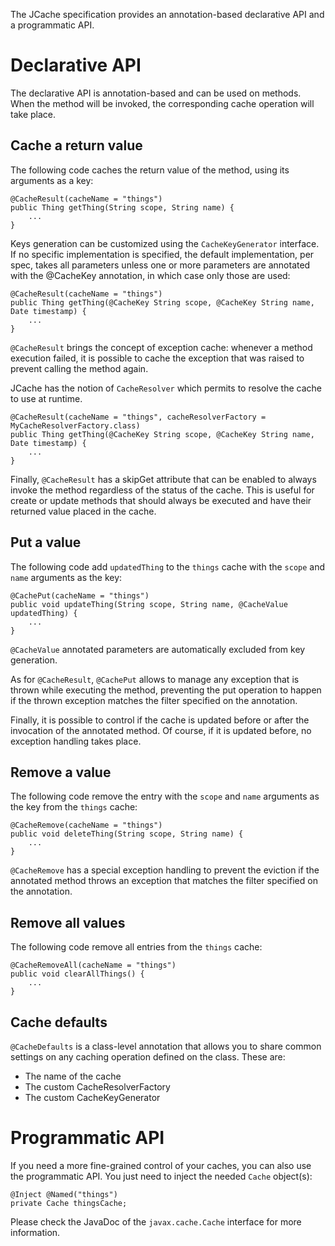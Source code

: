 The JCache specification provides an annotation-based declarative API and a programmatic API.
  
# Declarative API

The declarative API is annotation-based and can be used on methods. When the method will be invoked, the corresponding
cache operation will take place.

## Cache a return value

The following code caches the return value of the method, using its arguments as a key:

    @CacheResult(cacheName = "things")
    public Thing getThing(String scope, String name) {
        ...
    }
    
Keys generation can be customized using the `CacheKeyGenerator` interface. If no specific implementation is specified, 
the default implementation, per spec, takes all parameters unless one or more parameters are annotated with the @CacheKey 
annotation, in which case only those are used:
    
    @CacheResult(cacheName = "things")
    public Thing getThing(@CacheKey String scope, @CacheKey String name, Date timestamp) {
        ...
    }
    
`@CacheResult` brings the concept of exception cache: whenever a method execution failed, it is possible to cache the 
exception that was raised to prevent calling the method again.

JCache has the notion of `CacheResolver` which permits to resolve the cache to use at runtime.
 
    @CacheResult(cacheName = "things", cacheResolverFactory = MyCacheResolverFactory.class)
    public Thing getThing(@CacheKey String scope, @CacheKey String name, Date timestamp) {
        ...
    }
    
Finally, `@CacheResult` has a skipGet attribute that can be enabled to always invoke the method regardless of the status 
of the cache. This is useful for create or update methods that should always be executed and have their returned value 
placed in the cache.

## Put a value

The following code add `updatedThing` to the `things` cache with the `scope` and `name` arguments as the key:

    @CachePut(cacheName = "things")
    public void updateThing(String scope, String name, @CacheValue updatedThing) {
        ...
    }

`@CacheValue` annotated parameters are automatically excluded from key generation.

As for `@CacheResult`, `@CachePut` allows to manage any exception that is thrown while executing the method, preventing the 
put operation to happen if the thrown exception matches the filter specified on the annotation.

Finally, it is possible to control if the cache is updated before or after the invocation of the annotated method. Of 
course, if it is updated before, no exception handling takes place.

## Remove a value

The following code remove the entry with the `scope` and `name` arguments as the key from the `things` cache:

    @CacheRemove(cacheName = "things")
    public void deleteThing(String scope, String name) {
        ...
    }
    
`@CacheRemove` has a special exception handling to prevent the eviction if the annotated method throws an exception that 
matches the filter specified on the annotation.

## Remove all values

The following code remove all entries from the `things` cache:

    @CacheRemoveAll(cacheName = "things")
    public void clearAllThings() {
        ...
    }

## Cache defaults

`@CacheDefaults` is a class-level annotation that allows you to share common settings on any caching operation defined 
on the class. These are:

* The name of the cache
* The custom CacheResolverFactory
* The custom CacheKeyGenerator
    
# Programmatic API

If you need a more fine-grained control of your caches, you can also use the programmatic API. You just need to inject
the needed `Cache` object(s):

    @Inject @Named("things")
    private Cache thingsCache;
    
Please check the JavaDoc of the `javax.cache.Cache` interface for more information.
